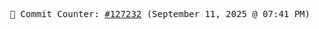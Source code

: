 <p align="center">
    <samp>
        📮 Commit Counter: <a href="https://github.com/Javascript-void0/Javascript-void0/commits/main">#127232</a> (September 11, 2025 @ 07:41 PM)
    </samp>
</p>